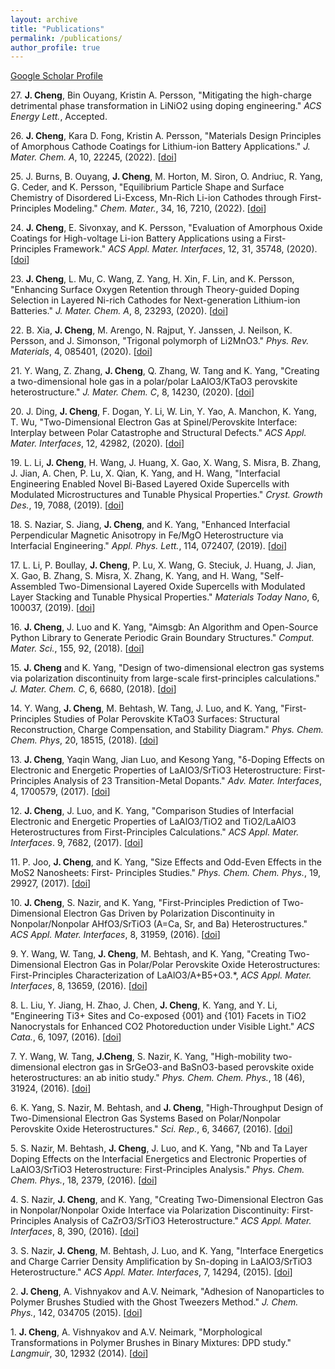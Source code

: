 ```yaml
---
layout: archive
title: "Publications"
permalink: /publications/
author_profile: true
---
```


[Google Scholar Profile](https://scholar.google.com/citations?user=9TrW83wAAAAJ&hl=en)

27\. **J. Cheng**, Bin Ouyang, Kristin A. Persson, "Mitigating the high-charge detrimental phase transformation in LiNiO2 using doping engineering." *ACS Energy Lett.*, Accepted.

26\. **J. Cheng**, Kara D. Fong, Kristin A. Persson, "Materials Design Principles of Amorphous Cathode Coatings for Lithium-ion Battery Applications." *J. Mater. Chem. A*, 10, 22245, (2022). [[doi](https://doi.org/10.1039/D2TA06051E)]

25\. J. Burns, B. Ouyang, **J. Cheng**, M. Horton, M. Siron, O. Andriuc, R. Yang, G. Ceder, and K. Persson, "Equilibrium Particle Shape and Surface Chemistry of Disordered Li-Excess, Mn-Rich Li-ion Cathodes through First-Principles Modeling." *Chem. Mater.*, 34, 16, 7210, (2022). [[doi](https://doi.org/10.1021/acs.chemmater.2c00804)]

24\. **J. Cheng**, E. Sivonxay, and K. Persson, "Evaluation of Amorphous Oxide Coatings for High-voltage Li-ion Battery Applications using a First-Principles Framework." *ACS Appl. Mater. Interfaces*, 12, 31, 35748, (2020). [[doi](https://doi.org/10.1021/acsami.0c10000)]

23\. **J. Cheng**, L. Mu, C. Wang, Z. Yang, H. Xin, F. Lin, and K. Persson, "Enhancing Surface Oxygen Retention through Theory-guided Doping Selection in Layered Ni-rich Cathodes for Next-generation Lithium-ion Batteries." *J. Mater. Chem. A*, 8, 23293, (2020). [[doi](https://doi.org/10.1039/D0TA07706B)]

22\. B. Xia, **J. Cheng**, M. Arengo, N. Rajput, Y. Janssen, J. Neilson, K. Persson, and J. Simonson, "Trigonal polymorph of Li2MnO3." *Phys. Rev. Materials*, 4, 085401, (2020). [[doi](https://doi.org/10.1103/PhysRevMaterials.4.085401)]

21\. Y. Wang, Z. Zhang, **J. Cheng**, Q. Zhang, W. Tang and K. Yang, "Creating a two-dimensional hole gas in a polar/polar LaAlO3/KTaO3 perovskite heterostructure." *J. Mater. Chem. C*, 8, 14230, (2020). [[doi](https://doi.org/10.1039/D0TC03439H)]

20\. J. Ding, **J. Cheng**, F. Dogan, Y. Li, W. Lin, Y. Yao, A. Manchon, K. Yang, T. Wu, "Two-Dimensional Electron Gas at Spinel/Perovskite Interface: Interplay between Polar Catastrophe and Structural Defects." *ACS Appl. Mater. Interfaces*, 12, 42982, (2020). [[doi](https://doi.org/10.1021/acsami.0c13337)]

19\. L. Li, **J. Cheng**, H. Wang, J. Huang, X. Gao, X. Wang, S. Misra, B. Zhang, J. Jian, A. Chen, P. Lu, X. Qian, K. Yang, and H. Wang, "Interfacial Engineering Enabled Novel Bi-Based Layered Oxide Supercells with Modulated Microstructures and Tunable Physical Properties." *Cryst. Growth Des.*, 19, 7088, (2019). [[doi](https://doi.org/10.1021/acs.cgd.9b00938)]

18\. S. Naziar, S. Jiang, **J. Cheng**, and K. Yang, "Enhanced Interfacial Perpendicular Magnetic Anisotropy in Fe/MgO Heterostructure via Interfacial Engineering." *Appl. Phys. Lett.*, 114, 072407, (2019). [[doi](https://doi.org/10.1063/1.5081834)]

17\. L. Li, P. Boullay, **J. Cheng**, P. Lu, X. Wang, G. Steciuk, J. Huang, J. Jian, X. Gao, B. Zhang, S. Misra, X. Zhang, K. Yang, and H. Wang, "Self-Assembled Two-Dimensional Layered Oxide Supercells with Modulated Layer Stacking and Tunable Physical Properties." *Materials Today Nano*, 6, 100037, (2019). [[doi](https://doi.org/10.1016/j.mtnano.2019.100037)]

16\. **J. Cheng**, J. Luo and K. Yang, "Aimsgb: An Algorithm and Open-Source Python Library to Generate Periodic Grain Boundary Structures." *Comput. Mater. Sci.*, 155, 92, (2018). [[doi](https://doi.org/10.1016/j.commatsci.2018.08.029)]

15\. **J. Cheng** and K. Yang, "Design of two-dimensional electron gas systems via polarization discontinuity from large-scale first-principles calculations." *J. Mater. Chem. C*, 6, 6680, (2018). [[doi](https://doi.org/10.1039/C8TC01893F)]

14\. Y. Wang, **J. Cheng**, M. Behtash, W. Tang, J. Luo, and K. Yang, "First-Principles Studies of Polar Perovskite KTaO3 Surfaces: Structural Reconstruction, Charge Compensation, and Stability Diagram." *Phys. Chem. Chem. Phys*, 20, 18515, (2018). [[doi](https://doi.org/10.1039/C8CP02540A)]

13\. **J. Cheng**, Yaqin Wang, Jian Luo, and Kesong Yang, "δ-Doping Effects on Electronic and Energetic Properties of LaAlO3/SrTiO3 Heterostructure: First-Principles Analysis of 23 Transition-Metal Dopants." *Adv. Mater. Interfaces*, 4, 1700579, (2017). [[doi](https://doi.org/10.1002/admi.201700579)]

12\. **J. Cheng**, J. Luo, and K. Yang, "Comparison Studies of Interfacial Electronic and Energetic Properties of LaAlO3/TiO2 and TiO2/LaAlO3 Heterostructures from First-Principles Calculations." *ACS Appl. Mater. Interfaces*. 9, 7682, (2017). [[doi](https://doi.org/10.1021/acsami.6b12254)]

11\. P. Joo, **J. Cheng**, and K. Yang, "Size Effects and Odd-Even Effects in the MoS2 Nanosheets: First- Principles Studies." *Phys. Chem. Chem. Phys.*, 19, 29927, (2017). [[doi](https://doi.org/10.1039/C7CP05402E)]

10\. **J. Cheng**, S. Nazir, and K. Yang, "First-Principles Prediction of Two-Dimensional Electron Gas Driven by Polarization Discontinuity in Nonpolar/Nonpolar AHfO3/SrTiO3 (A=Ca, Sr, and Ba) Heterostructures." *ACS Appl. Mater. Interfaces*, 8, 31959, (2016). [[doi](https://doi.org/10.1021/acsami.6b06907)]

9\. Y. Wang, W. Tang, **J. Cheng**, M. Behtash, and K. Yang, "Creating Two-Dimensional Electron Gas in Polar/Polar Perovskite Oxide Heterostructures: First-Principles Characterization of LaAlO3/A+B5+O3.*, *ACS Appl. Mater. Interfaces*, 8, 13659, (2016). [[doi](https://doi.org/10.1021/acsami.6b02399)]

8\. L. Liu, Y. Jiang, H. Zhao, J. Chen, **J. Cheng**, K. Yang, and Y. Li, "Engineering Ti3+ Sites and Co-exposed {001} and {101} Facets in TiO2 Nanocrystals for Enhanced CO2 Photoreduction under Visible Light." *ACS Cata.*, 6, 1097, (2016). [[doi](https://doi.org/10.1021/acscatal.5b02098)]

7\. Y. Wang, W. Tang, **J.Cheng**, S. Nazir, K. Yang, "High-mobility two-dimensional electron gas in SrGeO3-and BaSnO3-based perovskite oxide heterostructures: an ab initio study." *Phys. Chem. Chem. Phys.*, 18 (46), 31924, (2016). [[doi](https://doi.org/10.1039/C6CP05572A)]

6\. K. Yang, S. Nazir, M. Behtash, and **J. Cheng**, "High-Throughput Design of Two-Dimensional Electron Gas Systems Based on Polar/Nonpolar Perovskite Oxide Heterostructures." *Sci. Rep.*, 6, 34667, (2016). [[doi](https://doi.org/10.1038/srep34667)]

5\. S. Nazir, M. Behtash, **J. Cheng**, J. Luo, and K. Yang, "Nb and Ta Layer Doping Effects on the Interfacial Energetics and Electronic Properties of LaAlO3/SrTiO3 Heterostructure: First-Principles Analysis." *Phys. Chem. Chem. Phys.*, 18, 2379, (2016). [[doi](https://doi.org/10.1039/C5CP05100B)]

4\. S. Nazir, **J. Cheng**, and K. Yang, "Creating Two-Dimensional Electron Gas in Nonpolar/Nonpolar Oxide Interface via Polarization Discontinuity: First-Principles Analysis of CaZrO3/SrTiO3 Heterostructure." *ACS Appl. Mater. Interfaces*, 8, 390, (2016). [[doi](https://doi.org/10.1021/acsami.5b09107)]

3\. S. Nazir, **J. Cheng**, M. Behtash, J. Luo, and K. Yang, "Interface Energetics and Charge Carrier Density Amplification by Sn-doping in LaAlO3/SrTiO3 Heterostructure." *ACS Appl. Mater. Interfaces*, 7, 14294, (2015). [[doi](https://doi.org/10.1021/acsami.5b02770)]

2\. **J. Cheng**, A. Vishnyakov and A.V. Neimark, "Adhesion of Nanoparticles to Polymer Brushes Studied with the Ghost Tweezers Method." *J. Chem. Phys.*, 142, 034705 (2015). [[doi](https://doi.org/10.1063/1.4905894)]

1\. **J. Cheng**, A. Vishnyakov and A.V. Neimark, "Morphological Transformations in Polymer Brushes in Binary Mixtures: DPD study." *Langmuir*, 30, 12932 (2014). [[doi](https://doi.org/10.1021/la503520e)]